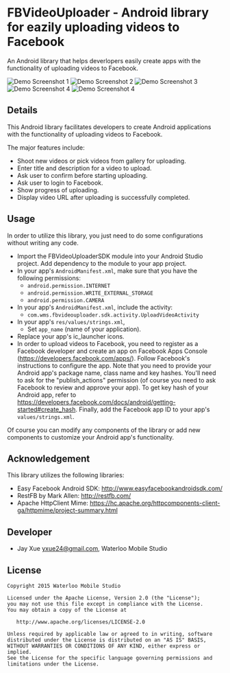 # FBVideoUploader - Android library for eazily uploading videos to Facebook

An Android library that helps deverlopers easily create apps with the functionality of uploading videos to Facebook.

![Demo Screenshot 1](https://github.com/jayxue/FBVideoUploader/blob/master/FBVideoUploaderSDK/src/main/res/raw/screenshot_1.png)
![Demo Screenshot 2](https://github.com/jayxue/FBVideoUploader/blob/master/FBVideoUploaderSDK/src/main/res/raw/screenshot_2.png)
![Demo Screenshot 3](https://github.com/jayxue/FBVideoUploader/blob/master/FBVideoUploaderSDK/src/main/res/raw/screenshot_3.png)
![Demo Screenshot 4](https://github.com/jayxue/FBVideoUploader/blob/master/FBVideoUploaderSDK/src/main/res/raw/screenshot_4.png)
![Demo Screenshot 4](https://github.com/jayxue/FBVideoUploader/blob/master/FBVideoUploaderSDK/src/main/res/raw/screenshot_5.png)

Details
-------
This Android library facilitates developers to create Android applications with the functionality of uploading videos to Facebook.

The major features include:
* Shoot new videos or pick videos from gallery for uploading.
* Enter title and description for a video to upload.
* Ask user to confirm before starting uploading.
* Ask user to login to Facebook.
* Show progress of uploading.
* Display video URL after uploading is successfully completed.

Usage
-----

In order to utilize this library, you just need to do some configurations without writing any code.
* Import the FBVideoUploaderSDK module into your Android Studio project. Add dependency to the module to your app project.
* In your app's ```AndroidManifest.xml```, make sure that you have the following permissions:
  * ```android.permission.INTERNET```
  * ```android.permission.WRITE_EXTERNAL_STORAGE```
  * ```android.permission.CAMERA```
* In your app's ```AndroidManifest.xml```, include the activity:
  * ```com.wms.fbvideouploader.sdk.activity.UploadVideoActivity```
* In your app's ```res/values/strings.xml```,
  * Set ```app_name``` (name of your application).
* Replace your app's ic_launcher icons.
* In order to upload videos to Facebook, you need to register as a Facebook developer and create an app on Facebook Apps Console (https://developers.facebook.com/apps/).
  Follow Facebook's instructions to configure the app. Note that you need to provide your Android app's package name, class name and key hashes. You'll need to ask for the "publish_actions" permission (of course you need to ask Facebook to review and approve your app).
  To get key hash of your Android app, refer to https://developers.facebook.com/docs/android/getting-started#create_hash.
  Finally, add the Facebook app ID to your app's ```values/strings.xml```.
 
Of course you can modify any components of the library or add new components to customize your Android app's functionality.

Acknowledgement
---------------

This library utilizes the following libraries:
* Easy Facebook Android SDK: http://www.easyfacebookandroidsdk.com/
* RestFB by Mark Allen: http://restfb.com/
* Apache HttpClient Mime: https://hc.apache.org/httpcomponents-client-ga/httpmime/project-summary.html

Developer
---------
* Jay Xue <yxue24@gmail.com>, Waterloo Mobile Studio

License
-------

    Copyright 2015 Waterloo Mobile Studio

    Licensed under the Apache License, Version 2.0 (the "License");
    you may not use this file except in compliance with the License.
    You may obtain a copy of the License at

       http://www.apache.org/licenses/LICENSE-2.0

    Unless required by applicable law or agreed to in writing, software
    distributed under the License is distributed on an "AS IS" BASIS,
    WITHOUT WARRANTIES OR CONDITIONS OF ANY KIND, either express or implied.
    See the License for the specific language governing permissions and
    limitations under the License.